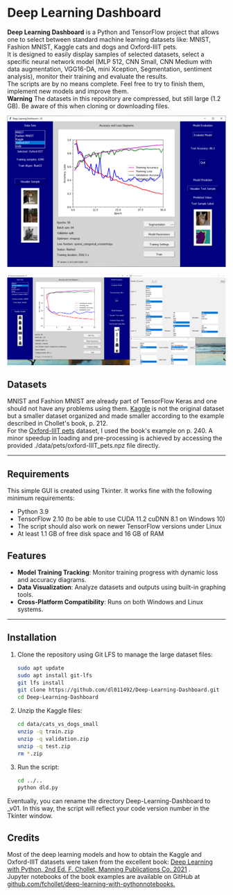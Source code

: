 # Deep Learning Dashboard

**Deep Learning Dashboard** is a Python and TensorFlow project that allows one to select between standard machine learning
datasets like: MNIST, Fashion MNIST, Kaggle cats and dogs and Oxford-IIIT pets.  
It is designed to easily display samples of selected datasets, select a specific neural network model (MLP 512, CNN Small,
CNN Medium with data augmentation, VGG16-DA, mini Xception, Segmentation, sentiment analysis), monitor their training and
evaluate the results.  
The scripts are by no means complete. Feel free to try to finish them, implement new models and improve them.  
**Warning** The datasets in this repository are compressed, but still large (1.2 GB). Be aware of this when cloning or
downloading files.

![Deep learning dashboard example 1](https://github.com/dl011492/Deep-Learning-Dashboard/blob/main/figures/dld_v02.png)

![Deep learning dashboard example 2](https://github.com/dl011492/Deep-Learning-Dashboard/blob/main/figures/dld_v02_b.png)

## Datasets
MNIST and Fashion MNIST are already part of TensorFlow Keras and one should not have any problems using them.
[Kaggle](https://www.kaggle.com/datasets/tongpython/cat-and-dog) is not the original dataset but a smaller dataset organized
and made smaller according to the example described in Chollet's book, p. 212.  
For the [Oxford-IIIT pets](www.robots.ox.ac.uk/~vgg/data/pets/) dataset, I used the book's example on p. 240. A minor speedup
in loading and pre-processing is achieved by accessing the provided ./data/pets/oxford-IIIT_pets.npz file directly.

---
## Requirements
This simple GUI is created using Tkinter. It works fine with the following minimum requirements: 
- Python 3.9
- TensorFlow 2.10 (to be able to use CUDA 11.2 cuDNN 8.1 on Windows 10)
- The script should also work on newer TensorFlow versions under Linux
- At least 1.1 GB of free disk space and 16 GB of RAM

## Features

- **Model Training Tracking**: Monitor training progress with dynamic loss and accuracy diagrams.
- **Data Visualization**: Analyze datasets and outputs using built-in graphing tools.
- **Cross-Platform Compatibility**: Runs on both Windows and Linux systems.

---

## Installation

1. Clone the repository using Git LFS to manage the large dataset files:
   ```bash
   sudo apt update
   sudo apt install git-lfs
   git lfs install
   git clone https://github.com/dl011492/Deep-Learning-Dashboard.git
   cd Deep-Learning-Dashboard
2. Unzip the Kaggle files:
   ```bash
   cd data/cats_vs_dogs_small
   unzip -q train.zip
   unzip -q validation.zip
   unzip -q test.zip
   rm *.zip 
4. Run the script:
   ```bash
   cd ../..
   python dld.py 

Eventually, you can rename the directory Deep-Learning-Dashboard to <name>_v01. In this way, the
script will reflect your code version number in the Tkinter window.

## Credits
Most of the deep learning models and how to obtain the Kaggle and Oxford-IIIT datasets were taken from
the excellent book:
[Deep Learning with Python, 2nd Ed. F. Chollet, Manning Publications Co. 2021](https://www.manning.com/books/deep-learning-with-python-second-edition)
.  
Jupyter notebooks of the book examples are available on GitHub at
[github.com/fchollet/deep-learning-with-pythonnotebooks.](https://github.com/fchollet/deep-learning-with-python-notebooks)
